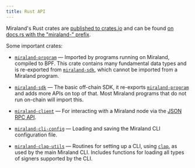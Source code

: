 ```yaml
---
title: Rust API
---
```


Miraland's Rust crates are [published to crates.io][crates.io] and can be found
[on docs.rs with the "miraland-" prefix][docs.rs].

[crates.io]: https://crates.io/search?q=miraland-
[docs.rs]: https://docs.rs/releases/search?query=miraland-

Some important crates:

- [`miraland-program`] &mdash; Imported by programs running on Miraland, compiled
  to BPF. This crate contains many fundamental data types and is re-exported from
  [`miraland-sdk`], which cannot be imported from a Miraland program.

- [`miraland-sdk`] &mdash; The basic off-chain SDK, it re-exports
  [`miraland-program`] and adds more APIs on top of that. Most Miraland programs
  that do not run on-chain will import this.

- [`miraland-client`] &mdash; For interacting with a Miraland node via the
  [JSON RPC API](jsonrpc-api).

- [`miraland-cli-config`] &mdash; Loading and saving the Miraland CLI configuration
  file.

- [`miraland-clap-utils`] &mdash; Routines for setting up a CLI, using [`clap`],
  as used by the main Miraland CLI. Includes functions for loading all types of
  signers supported by the CLI.

[`miraland-program`]: https://docs.rs/miraland-program
[`miraland-sdk`]: https://docs.rs/miraland-sdk
[`miraland-client`]: https://docs.rs/miraland-client
[`miraland-cli-config`]: https://docs.rs/miraland-cli-config
[`miraland-clap-utils`]: https://docs.rs/miraland-clap-utils
[`clap`]: https://docs.rs/clap
